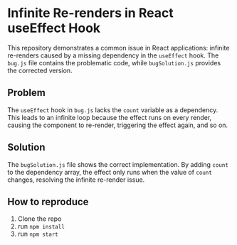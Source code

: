 # Infinite Re-renders in React useEffect Hook

This repository demonstrates a common issue in React applications: infinite re-renders caused by a missing dependency in the `useEffect` hook.  The `bug.js` file contains the problematic code, while `bugSolution.js` provides the corrected version.

## Problem

The `useEffect` hook in `bug.js` lacks the `count` variable as a dependency.  This leads to an infinite loop because the effect runs on every render, causing the component to re-render, triggering the effect again, and so on.

## Solution

The `bugSolution.js` file shows the correct implementation.  By adding `count` to the dependency array, the effect only runs when the value of `count` changes, resolving the infinite re-render issue. 

## How to reproduce
1. Clone the repo
2. run `npm install`
3. run `npm start`
